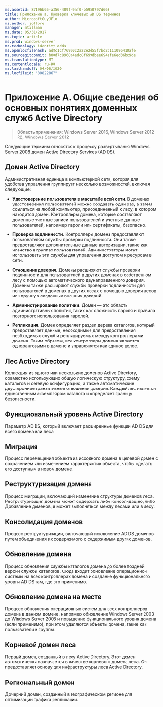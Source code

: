 ```yaml
---
ms.assetid: 87196b65-a356-409f-9af0-b5950797d668
title: Приложение а. Проверка ключевых AD DS терминов
author: MicrosoftGuyJFlo
ms.author: joflore
manager: mtillman
ms.date: 05/31/2017
ms.topic: article
ms.prod: windows-server
ms.technology: identity-adds
ms.openlocfilehash: ad8c1cf769c0c2a22e2d55f7bd2d111095410afe
ms.sourcegitcommit: b00d7c8968c4adc8f699dbee694afe6ed36bc9de
ms.translationtype: MT
ms.contentlocale: ru-RU
ms.lasthandoff: 04/08/2020
ms.locfileid: "80822867"
---
```

# <a name="appendix-a-reviewing-key-ad-ds-terms"></a>Приложение А. Общие сведения об основных понятиях доменных служб Active Directory

>Область применения: Windows Server 2016, Windows Server 2012 R2, Windows Server 2012

Следующие термины относятся к процессу развертывания Windows Server 2008 домен Active Directory Services (AD DS).  
  
## <a name="active-directory-domain"></a>Домен Active Directory  
Административная единица в компьютерной сети, которая для удобства управления группирует несколько возможностей, включая следующие:  
  
-   **Удостоверение пользователя в масштабе всей сети**. В доменах удостоверения пользователей можно создавать один раз, а затем ссылаться на любой компьютер, присоединенный к лесу, в котором находится домен. Контроллеры домена, которые составляют доменные учетные записи пользователей и учетные данные пользователей, например пароли или сертификаты, безопасно.  
  
-   **Проверка подлинности**. Контроллеры домена предоставляют пользователям службы проверки подлинности. Они также предоставляют дополнительные данные авторизации, такие как членство в группах пользователей. Администраторы могут использовать эти службы для управления доступом к ресурсам в сети.  
  
-   **Отношения доверия**. Домены расширяют службы проверки подлинности для пользователей в других доменах в собственном лесу с помощью автоматического двунаправленного доверия. Домены также расширяют службы проверки подлинности для пользователей в доменах в других лесах с помощью доверия лесов или вручную созданных внешних доверий.  
  
-   **Администрирование политики**. Домен — это область административных политик, таких как сложность пароля и правила повторного использования паролей.  
  
-   **Репликация**. Домен определяет раздел дерева каталогов, который предоставляет данные, необходимые для предоставления необходимых служб и реплицируемых между контроллерами домена. Таким образом, все контроллеры домена являются одноранговыми в домене и управляются как единое целое.  
  
## <a name="active-directory-forest"></a>Лес Active Directory  
Коллекция из одного или нескольких доменов Active Directory, совместно использующих общую логическую структуру, схему каталогов и сетевую конфигурацию, а также автоматические двусторонние транзитивные отношения доверия. Каждый лес является единственным экземпляром каталога и определяет границу безопасности.  
  
## <a name="active-directory-functional-level"></a>Функциональный уровень Active Directory  
Параметр AD DS, который включает расширенные функции AD DS для всего домена или леса.  
  
## <a name="migration"></a>Миграция  
Процесс перемещения объекта из исходного домена в целевой домен с сохранением или изменением характеристик объекта, чтобы сделать его доступным в новом домене.  
  
## <a name="domain-restructure"></a>Реструктуризация домена  
Процесс миграции, включающий изменение структуры доменов леса. Реструктуризация домена может содержать либо консолидацию, либо Добавление доменов, и может выполняться между лесами или в лесу.  
  
## <a name="domain-consolidation"></a>Консолидация доменов  
Процесс реструктуризации, включающий исключение AD DS доменов путем объединения их содержимого с содержимым других доменов.  
  
## <a name="domain-upgrade"></a>Обновление домена  
Процесс обновления службы каталогов домена до более поздней версии службы каталогов. Сюда входит обновление операционной системы на всех контроллерах домена и создание функционального уровня AD DS там, где это применимо.  
  
## <a name="in-place-domain-upgrade"></a>Обновление домена на месте  
Процесс обновления операционных систем для всех контроллеров домена в данном домене, например обновление Windows Server 2003 до Windows Server 2008 и повышение функционального уровня домена (если применимо), при этом удаляются объекты домена, такие как пользователи и группы.  
  
## <a name="forest-root-domain"></a>Корневой домен леса  
Первый домен, созданный в лесу Active Directory. Этот домен автоматически назначается в качестве корневого домена леса. Он предоставляет основу для инфраструктуры леса Active Directory.  
  
## <a name="regional-domain"></a>Региональный домен  
Дочерний домен, созданный в географическом регионе для оптимизации трафика репликации.  
  



